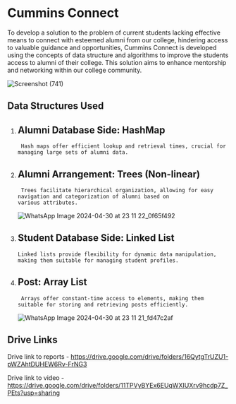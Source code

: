 
# Cummins Connect

To develop a solution to the problem of current students lacking effective means to connect with esteemed alumni from our college, hindering access to valuable guidance and opportunities, Cummins Connect is developed using the concepts of data structure and algorithms  to improve the students access to alumni of their college. This solution aims to enhance mentorship and networking within our college community.

![Screenshot (741)](https://github.com/Swetathakare/Alumni-Connect/assets/143093330/0d9fae5c-3587-4baa-80b6-e9b731aaf20b)


## Data Structures Used


1. Alumni Database Side: HashMap
   --------------------------

        Hash maps offer efficient lookup and retrieval times, crucial for managing large sets of alumni data.

2. Alumni Arrangement: Trees (Non-linear)
   -------------------

        Trees facilitate hierarchical organization, allowing for easy navigation and categorization of alumni based on
       various attributes.
      ![WhatsApp Image 2024-04-30 at 23 11 22_0f65f492](https://github.com/Swetathakare/Alumni-Connect/assets/143093330/1db44c82-f938-4ef7-bf5a-13ad0962597c)


4. Student Database Side: Linked List
    ----------------
       Linked lists provide flexibility for dynamic data manipulation, making them suitable for managing student profiles.

5. Post: Array List
   ---------------
   
        Arrays offer constant-time access to elements, making them suitable for storing and retrieving posts efficiently.
   
   ![WhatsApp Image 2024-04-30 at 23 11 21_fd47c2af](https://github.com/Swetathakare/Alumni-Connect/assets/143093330/24f7ba1b-0e10-459c-857c-db5cf63c766c)


## Drive Links

Drive link to reports  - https://drive.google.com/drive/folders/16QytgTrUZU1-pWZAhtDUHEW6Rv-FrNG3


Drive link to video    -   https://drive.google.com/drive/folders/11TPVyBYEx6EUqWXIUXrv9hcdp7Z_PEts?usp=sharing
